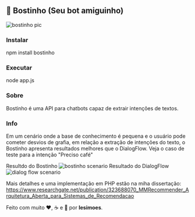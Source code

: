 ## :poop: Bostinho (Seu bot amiguinho)

![bostinho pic](https://media.giphy.com/media/l0MYSMV95h0NY6L1m/giphy.gif)


### Instalar
npm install bostinho

### Executar
node app.js

### Sobre

Bostinho é uma API para chatbots capaz de extrair intenções de textos. 

### Info
Em um cenário onde a base de conhecimento é pequena e o usuário pode cometer desvios de grafia, em relação a extração de intenções do texto, o Bostinho apresenta resultados melhores que o DialogFlow. Veja o caso de teste para a intenção "Preciso café"

Resultdo do Bostinho
![bostinho scenario](https://i.imgur.com/Zll3IQb.gif)
Resultado do DialogFlow
![dialog flow scenario](https://i.imgur.com/XZ8XsIc.gif)




Mais detalhes e uma implementação em PHP estão na miha dissertação: https://www.researchgate.net/publication/323688070_MMRecommender_Arquitetura_Aberta_para_Sistemas_de_Recomendacao





Feito com muito :heart:, :coffee: e :beer: por **lesimoes**.
